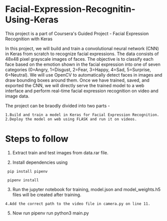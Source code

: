 # Facial-Expression-Recognitin-Using-Keras
This project is a part of Coursera's Guided Project - Facial Expression Recognition with Keras

In this project, we will build and train a convolutional neural network (CNN) in Keras from scratch to recognize facial expressions. The data consists of 48x48 pixel grayscale images of faces. The objective is to classify each face based on the emotion shown in the facial expression into one of seven categories (0=Angry, 1=Disgust, 2=Fear, 3=Happy, 4=Sad, 5=Surprise, 6=Neutral). We will use OpenCV to automatically detect faces in images and draw bounding boxes around them. Once we have trained, saved, and exported the CNN, we will directly serve the trained model to a web interface and perform real-time facial expression recognition on video and image data.

The project can be braodly divided into two parts -

    1.Build and train a model in Keras for Facial Expression Recognition.
    2.Deploy the model on web using FLASK and run it on videos.
    
  # Steps to follow
  

   1. Extract train and test images from data.rar file.

   2. Install dependencies using

     pip install pipenv

     pipenv install

   3. Run the jupyter notebook for training, model.json and model_weights.h5 files will be created after training.

    4.Add the correct path to the video file in camera.py on line 11.

   5. Now run pipenv run python3 main.py

